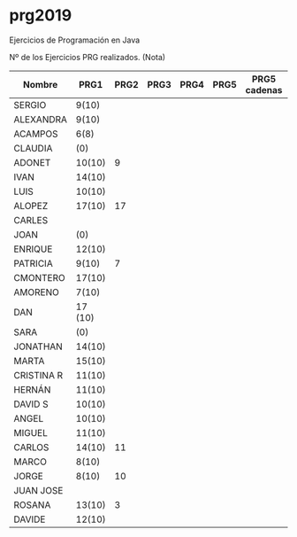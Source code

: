 # prg2019
Ejercicios de Programación en Java

Nº de los Ejercicios PRG realizados. (Nota)

| Nombre    | PRG1 | PRG2 | PRG3 | PRG4 | PRG5 | PRG5 cadenas| PRG6 | PRG7 | PRG8 |
| ------    | ---- | ---- | ---- | ---- | ---- | ----------- | ---- | ---- | ---- |
| SERGIO    | 9(10)|      |      |      |      |             |      |      |      |
| ALEXANDRA | 9(10)|      |      |      |      |             |      |      |      |
| ACAMPOS   | 6(8) |      |      |      |      |             |      |      |      |
| CLAUDIA   | (0)  |      |      |      |      |             |      |      |      |
| ADONET    |10(10)|  9   |      |      |      |             |      |      |      |
| IVAN |  14(10)   |      |      |      |      |             |      |      |      |
| LUIS |     10(10)|      |      |      |      |             |      |      |      |
| ALOPEZ    |17(10)|  17  |      |      |      |             |      |      |      |
| CARLES |         |      |      |      |      |             |      |      |      |
| JOAN |     (0)   |      |      |      |      |             |      |      |      |
| ENRIQUE | 12(10) |      |      |      |      |             |      |      |      |
| PATRICIA |  9(10)|   7  |      |      |      |             |      |      |      |
| CMONTERO | 17(10)|     |      |      |      |             |      |      |      |
| AMORENO |  7(10) |      |      |      |      |             |      |      |      |
| DAN    |17 (10)  |      |      |      |      |             |      |      |      |
| SARA |     (0)   |      |      |      |      |             |      |      |      |
| JONATHAN | 14(10)|      |      |      |      |             |      |      |      |
| MARTA | 15(10)   |      |      |      |      |             |      |      |      |
| CRISTINA R|11(10)|      |      |      |      |             |      |      |      |
| HERNÁN |11(10)   |      |      |      |      |             |      |      |      |
| DAVID S |10(10)  |      |      |      |      |             |      |      |      |
| ANGEL |10(10)    |      |      |      |      |             |      |      |      |
| MIGUEL |   11(10)|      |      |      |      |             |      |      |      |
| CARLOS |   14(10)|  11    |      |      |      |             |      |      |      |
| MARCO |   8(10)  |      |      |      |      |             |      |      |      |
| JORGE |   8(10)  |  10    |      |      |      |             |      |      |      |
| JUAN JOSE |      |      |      |      |      |             |      |      |      |
| ROSANA |  13(10) |   3  |      |      |      |             |      |      |      |
| DAVIDE |  12(10) |      |      |      |      |             |      |      |      |

